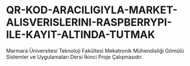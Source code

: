 # QR-KOD-ARACILIGIYLA-MARKET-ALISVERISLERINI-RASPBERRYPI-ILE-KAYIT-ALTINDA-TUTMAK
Marmara Üniversitesi Teknoloji Fakültesi Mekatronik Mühendisliği Gömülü Sistemler ve Uygulamaları Dersi İkinci Proje Çalışmasıdır. 
